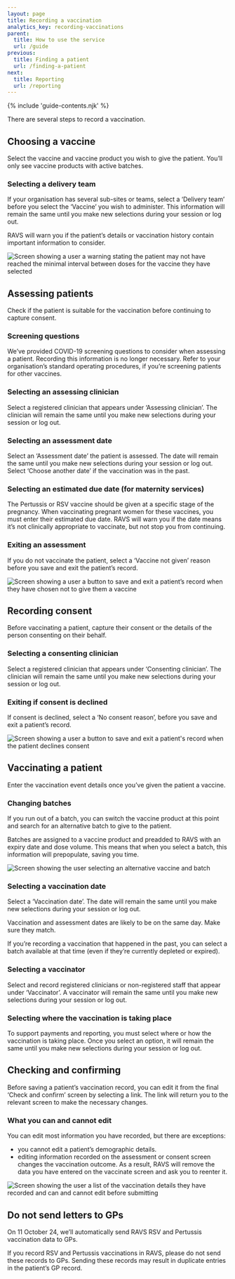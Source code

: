 ```yaml
---
layout: page
title: Recording a vaccination
analytics_key: recording-vaccinations
parent:
  title: How to use the service
  url: /guide
previous:
  title: Finding a patient
  url: /finding-a-patient
next:
  title: Reporting
  url: /reporting
---
```


{% include 'guide-contents.njk' %}

There are several steps to record a vaccination.

## Choosing a vaccine

Select the vaccine and vaccine product you wish to give the patient. You’ll only see vaccine products with active batches.

### Selecting a delivery team

If your organisation has several sub-sites or teams, select a ‘Delivery team’ before you select the ‘Vaccine’ you wish to administer. This information will remain the same until you make new selections during your session or log out.

RAVS will warn you if the patient’s details or vaccination history contain important information to consider.

![Screen showing a user a warning stating the patient may not have reached the minimal interval between doses for the vaccine they have selected](/images/choose-vaccine-warning.png)

## Assessing patients

Check if the patient is suitable for the vaccination before continuing to capture consent.

### Screening questions

We’ve provided COVID-19 screening questions to consider when assessing a patient. Recording this information is no longer necessary. Refer to your organisation’s standard operating procedures, if you’re screening patients for other vaccines.

### Selecting an assessing clinician

Select a registered clinician that appears under ‘Assessing clinician’. The clinician will remain the same until you make new selections during your session or log out.

### Selecting an assessment date

Select an ‘Assessment date’ the patient is assessed. The date will remain the same until you make new selections during your session or log out. Select ‘Choose another date’ if the vaccination was in the past.

### Selecting an estimated due date (for maternity services)

The Pertussis or RSV vaccine should be given at a specific stage of the pregnancy. When vaccinating pregnant women for these vaccines, you must enter their estimated due date. RAVS will warn you if the date means it’s not clinically appropriate to vaccinate, but not stop you from continuing.

### Exiting an assessment

If you do not vaccinate the patient, select a ‘Vaccine not given’ reason before you save and exit the patient’s record.

![Screen showing a user a button to save and exit a patient’s record when they have chosen not to give them a vaccine](/images/assess-the-patient.png)

## Recording consent

Before vaccinating a patient, capture their consent or the details of the person consenting on their behalf.

### Selecting a consenting clinician

Select a registered clinician that appears under ‘Consenting clinician’. The clinician will remain the same until you make new selections during your session or log out.

### Exiting if consent is declined

If consent is declined, select a ‘No consent reason’, before you save and exit a patient’s record.

![Screen showing a user a button to save and exit a patient's record when the patient declines consent](/images/consent-not-given.png)

## Vaccinating a patient

Enter the vaccination event details once you’ve given the patient a vaccine.

### Changing batches

If you run out of a batch, you can switch the vaccine product at this point and search for an alternative batch to give to the patient.

Batches are assigned to a vaccine product and preadded to RAVS with an expiry date and dose volume. This means that when you select a batch, this information will prepopulate, saving you time.

![Screen showing the user selecting an alternative vaccine and batch](/images/vaccinate.png)

### Selecting a vaccination date

Select a ‘Vaccination date’. The date will remain the same until you make new selections during your session or log out.

Vaccination and assessment dates are likely to be on the same day. Make sure they match.

If you’re recording a vaccination that happened in the past, you can select a batch available at that time (even if they’re currently depleted or expired).

### Selecting a vaccinator

Select and record registered clinicians or non-registered staff that appear under ‘Vaccinator’. A vaccinator will remain the same until you make new selections during your session or log out.

### Selecting where the vaccination is taking place

To support payments and reporting, you must select where or how the vaccination is taking place. Once you select an option, it will remain the same until you make new selections during your session or log out.

## Checking and confirming

Before saving a patient’s vaccination record, you can edit it from the final ‘Check and confirm’ screen by selecting a link. The link will return you to the relevant screen to make the necessary changes.

### What you can and cannot edit

You can edit most information you have recorded, but there are exceptions:

* you cannot edit a patient’s demographic details.
* editing information recorded on the assessment or consent screen changes the vaccination outcome. As a result, RAVS will remove the data you have entered on the vaccinate screen and ask you to reenter it.

![Screen showing the user a list of the vaccination details they have recorded and can and cannot edit before submitting](/images/check-and-confirm.png)

## Do not send letters to GPs

On 11 October 24, we’ll automatically send RAVS RSV and Pertussis vaccination data to GPs.

If you record RSV and Pertussis vaccinations in RAVS, please do not send these records to GPs. Sending these records may result in duplicate entries in the patient’s GP record.
